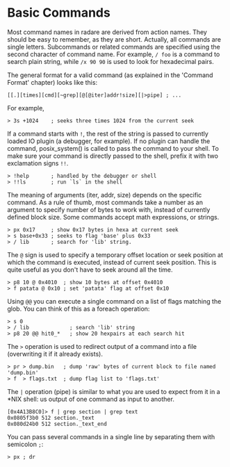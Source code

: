 # Basic Commands

Most command names in radare are derived from action names. They should be easy to remember, as they are short. Actually, all commands are single letters. Subcommands or related commands are specified using the second character of command name. For example, `/ foo` is a command to search plain string, while `/x 90 90` is used to look for hexadecimal pairs.

The general format for a valid command (as explained in the 'Command Format' chapter) looks like this:

    [[.][times][cmd][~grep][@[@iter]addr!size][|>pipe] ; ...

For example,

    > 3s +1024    ; seeks three times 1024 from the current seek
    
If a command starts with `!`, the rest of the string is passed to currently loaded IO plugin (a debugger, for example). If no plugin can handle the command, posix_system() is called to pass the command to your shell. To make sure your command is directly passed to the shell, prefix it with two exclamation signs `!!`.

    > !help       ; handled by the debugger or shell
    > !!ls        ; run `ls` in the shell

The meaning of arguments (iter, addr, size) depends on the specific command. As a rule of thumb, most commands take a number as an argument to specify number of bytes to work with, instead of currently defined block size. Some commands accept math expressions, or strings.

    > px 0x17     ; show 0x17 bytes in hexa at current seek
    > s base+0x33 ; seeks to flag 'base' plus 0x33
    > / lib       ; search for 'lib' string.
The `@` sign is used to specify a temporary offset location or seek position at which the command is executed, instead of current seek position. This is quite useful as you don't have to seek around all the time.

    > p8 10 @ 0x4010  ; show 10 bytes at offset 0x4010
    > f patata @ 0x10 ; set 'patata' flag at offset 0x10
Using `@@` you can execute a single command on a list of flags matching the glob. You can think of this as a foreach operation:

    > s 0
    > / lib             ; search 'lib' string
    > p8 20 @@ hit0_*   ; show 20 hexpairs at each search hit
    
The `>` operation is used to redirect output of a command into a file (overwriting it if it already exists).

    > pr > dump.bin   ; dump 'raw' bytes of current block to file named 'dump.bin'
    > f  > flags.txt  ; dump flag list to 'flags.txt'
    
The `|` operation (pipe) is similar to what you are used to expect from it in a *NIX shell: us output of one command as input to another.

    [0x4A13B8C0]> f | grep section | grep text
    0x0805f3b0 512 section._text
    0x080d24b0 512 section._text_end
    
You can pass several commands in a single line by separating them with semicolon `;`:

    > px ; dr
